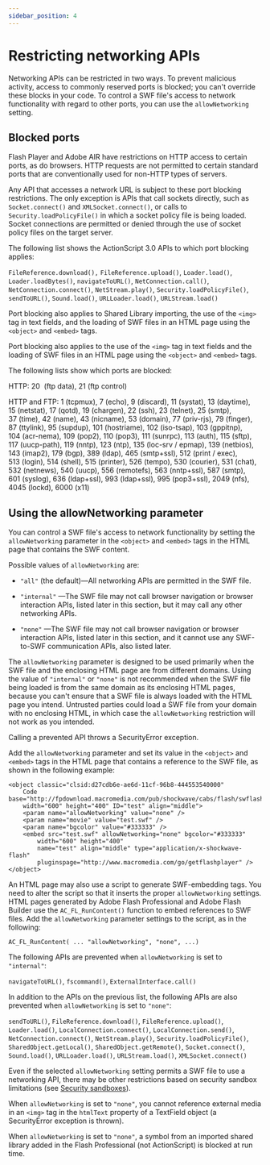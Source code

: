 ```yaml
---
sidebar_position: 4
---
```


# Restricting networking APIs

Networking APIs can be restricted in two ways. To prevent malicious activity,
access to commonly reserved ports is blocked; you can't override these blocks in
your code. To control a SWF file's access to network functionality with regard
to other ports, you can use the `allowNetworking` setting.

## Blocked ports

Flash Player and Adobe AIR have restrictions on HTTP access to certain ports, as
do browsers. HTTP requests are not permitted to certain standard ports that are
conventionally used for non-HTTP types of servers.

Any API that accesses a network URL is subject to these port blocking
restrictions. The only exception is APIs that call sockets directly, such as
`Socket.connect()` and `XMLSocket.connect()`, or calls to
`Security.loadPolicyFile()` in which a socket policy file is being loaded.
Socket connections are permitted or denied through the use of socket policy
files on the target server.

The following list shows the ActionScript 3.0 APIs to which port blocking
applies:

`FileReference.download(),` `FileReference.upload()`, `Loader.load()`,
`Loader.loadBytes()`, `navigateToURL()`, `NetConnection.call()`,
`NetConnection.connect()`, `NetStream.play()`, `Security.loadPolicyFile()`,
`sendToURL()`, `Sound.load()`, `URLLoader.load()`, `URLStream.load()`

Port blocking also applies to Shared Library importing, the use of the `<img>`
tag in text fields, and the loading of SWF files in an HTML page using the
`<object>` and `<embed>` tags.

Port blocking also applies to the use of the `<img>` tag in text fields and the
loading of SWF files in an HTML page using the `<object>` and `<embed>` tags.

The following lists show which ports are blocked:

HTTP: 20  (ftp data), 21 (ftp control)

HTTP and FTP: 1 (tcpmux), 7 (echo), 9 (discard), 11 (systat), 13 (daytime),
15 (netstat), 17 (qotd), 19 (chargen), 22 (ssh), 23 (telnet), 25 (smtp),
37 (time), 42 (name), 43 (nicname), 53 (domain), 77 (priv-rjs), 79 (finger),
87 (ttylink), 95 (supdup), 101 (hostriame), 102 (iso-tsap), 103 (gppitnp),
104 (acr-nema), 109 (pop2), 110 (pop3), 111 (sunrpc), 113 (auth), 115 (sftp),
117 (uucp-path), 119 (nntp), 123 (ntp), 135 (loc-srv / epmap), 139 (netbios),
143 (imap2), 179 (bgp), 389 (ldap), 465 (smtp+ssl), 512 (print / exec),
513 (login), 514 (shell), 515 (printer), 526 (tempo), 530 (courier), 531 (chat),
532 (netnews), 540 (uucp), 556 (remotefs), 563 (nntp+ssl), 587 (smtp),
601 (syslog), 636 (ldap+ssl), 993 (ldap+ssl), 995 (pop3+ssl), 2049 (nfs),
4045 (lockd), 6000 (x11)

## Using the allowNetworking parameter

You can control a SWF file's access to network functionality by setting the
`allowNetworking` parameter in the `<object>` and `<embed>` tags in the HTML
page that contains the SWF content.

Possible values of `allowNetworking` are:

- `"all"` (the default)—All networking APIs are permitted in the SWF file.

- `"internal"` —The SWF file may not call browser navigation or browser
  interaction APIs, listed later in this section, but it may call any other
  networking APIs.

- `"none"` —The SWF file may not call browser navigation or browser interaction
  APIs, listed later in this section, and it cannot use any SWF-to-SWF
  communication APIs, also listed later.

The `allowNetworking` parameter is designed to be used primarily when the SWF
file and the enclosing HTML page are from different domains. Using the value of
`"internal"` or `"none"` is not recommended when the SWF file being loaded is
from the same domain as its enclosing HTML pages, because you can't ensure that
a SWF file is always loaded with the HTML page you intend. Untrusted parties
could load a SWF file from your domain with no enclosing HTML, in which case the
`allowNetworking` restriction will not work as you intended.

Calling a prevented API throws a SecurityError exception.

Add the `allowNetworking` parameter and set its value in the `<object>` and
`<embed>` tags in the HTML page that contains a reference to the SWF file, as
shown in the following example:

    <object classic="clsid:d27cdb6e-ae6d-11cf-96b8-444553540000"
    	Code base="http://fpdownload.macromedia.com/pub/shockwave/cabs/flash/swflash.cab#version=9,0,124,0"
    	width="600" height="400" ID="test" align="middle">
    	<param name="allowNetworking" value="none" />
    	<param name="movie" value="test.swf" />
    	<param name="bgcolor" value="#333333" />
    	<embed src="test.swf" allowNetworking="none" bgcolor="#333333"
    		width="600" height="400"
    		name="test" align="middle" type="application/x-shockwave-flash"
    		pluginspage="http://www.macromedia.com/go/getflashplayer" />
    </object>

An HTML page may also use a script to generate SWF-embedding tags. You need to
alter the script so that it inserts the proper `allowNetworking` settings. HTML
pages generated by Adobe Flash Professional and Adobe Flash Builder use the
`AC_FL_RunContent()` function to embed references to SWF files. Add the
`allowNetworking` parameter settings to the script, as in the following:

    AC_FL_RunContent( ... "allowNetworking", "none", ...)

The following APIs are prevented when `allowNetworking` is set to `"internal"`:

`navigateToURL()`, `fscommand()`, `ExternalInterface.call()`

In addition to the APIs on the previous list, the following APIs are also
prevented when `allowNetworking` is set to `"none"`:

`sendToURL()`, `FileReference.download()`, `FileReference.upload()`,
`Loader.load()`, `LocalConnection.connect()`, `LocalConnection.send()`,
`NetConnection.connect()`, `NetStream.play()`, `Security.loadPolicyFile()`,
`SharedObject.getLocal()`, `SharedObject.getRemote()`, `Socket.connect()`,
`Sound.load()`, `URLLoader.load()`, `URLStream.load()`, `XMLSocket.connect()`

Even if the selected `allowNetworking` setting permits a SWF file to use a
networking API, there may be other restrictions based on security sandbox
limitations (see [Security sandboxes](./security-sandboxes.md)).

When `allowNetworking` is set to `"none"`, you cannot reference external media
in an `<img>` tag in the `htmlText` property of a TextField object (a
SecurityError exception is thrown).

When `allowNetworking` is set to `"none"`, a symbol from an imported shared
library added in the Flash Professional (not ActionScript) is blocked at run
time.

